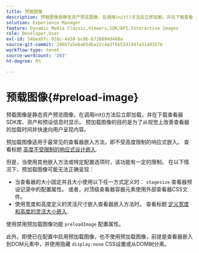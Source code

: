 ```yaml
---
title: 预载图像
description: 预载图像是静态资产预览图像，在调用init()方法后立即加载，并在下载查看器SDK库、资产和预设信息时显示。 预加载图像的目的是为了从视觉上改善查看器的加载时间并快速向用户呈现内容。
solution: Experience Manager
feature: Dynamic Media Classic,Viewers,SDK/API,Interactive Images
role: Developer,User
exl-id: 54bea5fc-916c-4a58-bc06-b726884d488a
source-git-commit: 24667a5ebab54ba22c4a3f6b52d19d7a31a93576
workflow-type: tm+mt
source-wordcount: '263'
ht-degree: 0%

---
```


# 预载图像{#preload-image}

预载图像是静态资产预览图像，在调用init()方法后立即加载，并在下载查看器SDK库、资产和预设信息时显示。 预加载图像的目的是为了从视觉上改善查看器的加载时间并快速向用户呈现内容。

预加载图像适用于最常见的查看器嵌入方法，即不受高度限制的响应式嵌入。 查看标题 [高度不受限制的响应式设计嵌入](../../c-html5-aem-asset-viewers/c-html5-aem-interactive-images/c-html5-aem-interactive-images.md#section-6bb5d3c502544ad18a58eafe12a13435).

但是，当使用其他嵌入方法或特定配置选项时，该功能有一定的限制。 在以下情况下，预加载图像可能无法正确呈现：

* 当查看器的大小固定并且大小使用以下任一方式定义时： `stagesize` 查看器预设记录中的配置属性。 或者，对顶级查看器容器元素使用外部查看器CSS文件。
* 使用宽度和高度定义的灵活尺寸嵌入查看器嵌入方法时。 查看标题 [定义宽度和高度的灵活大小嵌入](../../c-html5-aem-asset-viewers/c-html5-aem-interactive-images/c-html5-aem-interactive-images.md#section-6bb5d3c502544ad18a58eafe12a13435).

使用禁用预加载图像功能 `preloadImage` 配置属性。

此外，即使已在配置中启用预加载图像，也不使用预加载图像，前提是查看器嵌入到DOM元素中，并使用隐藏 `display:none` CSS设置或从DOM树分离。
